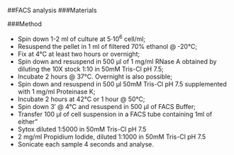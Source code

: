 ##FACS analysis
###Materials

###Method
* Spin down 1-2 ml of culture at 5⋅10<sup>6</sup> cell/ml;
* Resuspend the pellet in 1 ml of filtered 70% ethanol @ -20°C;
* Fix  at 4°C at least two hours or overnight;
* Spin down and resuspend in 500 μl of 1 mg/ml RNase A obtained by diluting the 10X stock 1:10 in 50mM Tris-Cl pH 7.5;
* Incubate 2 hours @ 37°C. Overnight is also possible;
* Spin down and resuspend in 500 µl 50mM Tris-Cl pH 7.5 supplemented with 1 mg/ml Proteinase K;
* Incubate 2 hours at 42°C or 1 hour @ 50°C;
* Spin down 3′ @ 4°C and resuspend in 500 μl of FACS Buffer;
* Transfer 100 μl of cell suspension in a FACS tube containing 1ml of either”
* Sytox diluted 1:5000 in 50mM Tris-Cl pH 7.5
* 2 mg/ml Propidium Iodide, diluted 1:1000 in 50mM Tris-Cl pH 7.5
* Sonicate each sample 4 seconds and analyse.
